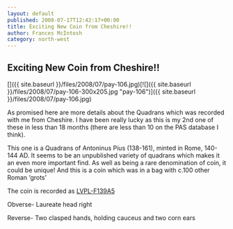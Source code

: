 ```yaml
---
layout: default
published: 2008-07-17T12:42:17+00:00
title: Exciting New Coin from Cheshire!!
author: Frances McIntosh
category: north-west
---
```


Exciting New Coin from Cheshire!!
---------------------------------

[]({{ site.baseurl }}/files/2008/07/pay-106.jpg)[![]({{ site.baseurl }}/files/2008/07/pay-106-300x205.jpg "pay-106")]({{ site.baseurl }}/files/2008/07/pay-106.jpg)

As promised here are more details about the Quadrans which was recorded with me from Cheshire. I have been really lucky as this is my 2nd one of these in less than 18 months (there are less than 10 on the PAS database I think).

This one is a Quadrans of Antoninus Pius (138-161), minted in Rome, 140-144 AD. It seems to be an unpublished variety of quadrans which makes it an even more important find. As well as being a rare denomination of coin, it could be unique! And this is a coin which was in a bag with c.100 other Roman ‘grots’

The coin is recorded as [LVPL-F139A5](https://finds.org.uk/database/artefacts/record/id/225828)

Obverse- Laureate head right

Reverse- Two clasped hands, holding cauceus and two corn ears


